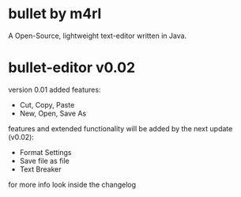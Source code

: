 # bullet by m4rl

A Open-Source, lightweight text-editor written in Java.


# bullet-editor v0.02


version 0.01 added features:

- Cut, Copy, Paste
- New, Open, Save As


features and extended functionality will be added by the next update (v0.02):

- Format Settings
- Save file as file
- Text Breaker



for more info look inside the changelog
